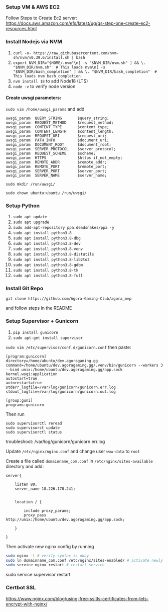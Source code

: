 ### Setup VM & AWS EC2
Follow Steps to Create Ec2 server: https://docs.aws.amazon.com/efs/latest/ug/gs-step-one-create-ec2-resources.html


### Install Nodejs via NVM
1. `curl -o- https://raw.githubusercontent.com/nvm-sh/nvm/v0.39.6/install.sh | bash`
2. `export NVM_DIR="$HOME/.nvm"\n[ -s "$NVM_DIR/nvm.sh" ] && \. "$NVM_DIR/nvm.sh"  # This loads nvm\n[ -s "$NVM_DIR/bash_completion" ] && \. "$NVM_DIR/bash_completion"  # This loads nvm bash_completion`
3. `nvm install 18` to add Node18 (LTS)
4. `node -v` to verify node version

#### Create uwsgi parameters:
`sudo vim /home/uwsgi_params` and add

```text
uwsgi_param  QUERY_STRING       $query_string;
uwsgi_param  REQUEST_METHOD     $request_method;
uwsgi_param  CONTENT_TYPE       $content_type;
uwsgi_param  CONTENT_LENGTH     $content_length;
uwsgi_param  REQUEST_URI        $request_uri;
uwsgi_param  PATH_INFO          $document_uri;
uwsgi_param  DOCUMENT_ROOT      $document_root;
uwsgi_param  SERVER_PROTOCOL    $server_protocol;
uwsgi_param  REQUEST_SCHEME     $scheme;
uwsgi_param  HTTPS              $https if_not_empty;
uwsgi_param  REMOTE_ADDR        $remote_addr;
uwsgi_param  REMOTE_PORT        $remote_port;
uwsgi_param  SERVER_PORT        $server_port;
uwsgi_param  SERVER_NAME        $server_name;
```

`sudo mkdir /run/uwsgi/`

`sudo chown ubuntu:ubuntu /run/uwsgi/`


### Setup Python
1. `sudo apt update`
2. `sudo apt upgrade`
3. `sudo add-apt-repository ppa:deadsnakes/ppa -y`
4. `sudo apt install python3.8`
5. `sudo apt install python3.8-dbg`
6. `sudo apt install python3.8-dev`
7. `sudo apt install python3.8-venv`
8. `sudo apt install python3.8-distutils`
9. `sudo apt install python3.8-lib2to3`
10. `sudo apt install python3.8-gdbm`
11. `sudo apt install python3.8-tk`
12. `sudo apt install python3.8-full`

### Install Git Repo
`git clone https://github.com/Agora-Gaming-Club/agora_mvp`

and follow steps in the README

### Setup Supervisor + Gunicorn
1. `pip install gunicorn`
2. `sudo apt-get install supervisor`

`sudo vim /etc/supervisor/conf.d/gunicorn.conf` then paste:

``` 
[program:gunicorn]
directory=/home/ubuntu/dev.agoragaming.gg
command=/home/ubuntu/dev.agoragaming.gg/.venv/bin/gunicorn --workers 3 --bind unix:/home/ubuntu/dev.agoragaming.gg/app.sock kernel.wsgi:application  
autostart=true
autorestart=true
stderr_logfile=/var/log/gunicorn/gunicorn.err.log
stdout_logfile=/var/log/gunicorn/gunicorn.out.log

[group:guni]
programs:gunicorn
```
Then run
```
sudo supervisorctl reread
sudo supervisorct update
sudo supervisorctl status
```


troubleshoot: /var/log/gunicorn/gunicorn.err.log



Update `/etc/nginx/nginx.conf` and change user `www-data` to `root`


Create a file called `domainname_com.conf` in `/etc/nginx/sites-available` directory and add:
```
server{

	listen 80;
	server_name 18.226.170.241;

	
	location / {

		include proxy_params;
		proxy_pass http://unix:/home/ubuntu/dev.agoragaming.gg/app.sock;

	}

}
```

Then activate new nginx config by running
```bash
sudo nginx -t # verify syntax is okay
sudo ln domainname_com.conf /etc/nginx/sites-enabled/ # activate newly create nginx config
sudo service nginx restart # restart service
```

sudo service supervisor restart
### Certbot SSL
https://www.nginx.com/blog/using-free-ssltls-certificates-from-lets-encrypt-with-nginx/
